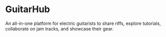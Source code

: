 # GuitarHub
An all-in-one platform for electric guitarists to share riffs, explore tutorials, collaborate on jam tracks, and showcase their gear.
